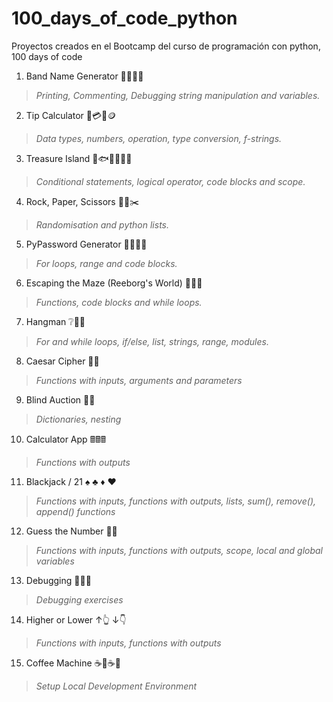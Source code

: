 # 100_days_of_code_python
Proyectos creados en el Bootcamp del curso de programación con python, 100 days of code

1. Band Name Generator 🎼🎸🎺🎻
> *Printing, Commenting, Debugging string manipulation and variables.*

2. Tip Calculator 🧾💳💵🪙
> *Data types, numbers, operation, type conversion, f-strings.*

3. Treasure Island 🐊🐟🔥🌊🏊‍♀️
>*Conditional statements, logical operator, code blocks and scope.*

4. Rock, Paper, Scissors 🥔📄✂️
>*Randomisation and python lists.*

5. PyPassword Generator 🔡🔠🔢🔣
>*For loops, range and code blocks.*

6. Escaping the Maze (Reeborg's World) 🤖🤖🤖
> *Functions, code blocks and while loops.*

7. Hangman ❔💪👨
> *For and while loops, if/else, list, strings, range, modules.*

8. Caesar Cipher 🤴👳
> *Functions with inputs, arguments and parameters*

9. Blind Auction 👨‍⚖️
> *Dictionaries, nesting*

10. Calculator App 🖩🖩🖩
> *Functions with outputs*

11. Blackjack / 21 ♠ ♣ ♦ ♥
> *Functions with inputs, functions with outputs, lists, sum(), remove(), append() functions*

12. Guess the Number 🔢❔
> *Functions with inputs, functions with outputs, scope, local and global variables*

13. Debugging 🐞🐛🦗
> *Debugging exercises*

14. Higher or Lower ↑👆 ↓👇
> *Functions with inputs, functions with outputs*

15. Coffee Machine ☕🤎☕🤎
> *Setup Local Development Environment*